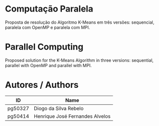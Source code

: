 # Computação Paralela
Proposta de resolução do Algoritmo K-Means em três versões: sequencial, paralela com OpenMP e paralela com MPI.

# Parallel Computing
Proposed solution for the K-Means Algorithm in three versions: sequential, parallel with OpenMP and parallel with MPI.

# Autores / Authors
| ID | Name |
|----|------|
| pg50327 | Diogo da Silva Rebelo |
| pg50414 | Henrique José Fernandes Alvelos |